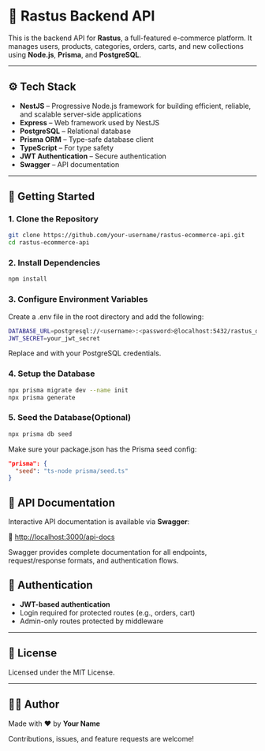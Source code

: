 # 🛒 Rastus Backend API

This is the backend API for **Rastus**, a full-featured e-commerce platform. It manages users, products, categories, orders, carts, and new collections using **Node.js**, **Prisma**, and **PostgreSQL**.

---

## ⚙️ Tech Stack

- **NestJS** – Progressive Node.js framework for building efficient, reliable, and scalable server-side applications
- **Express** – Web framework used by NestJS
- **PostgreSQL** – Relational database
- **Prisma ORM** – Type-safe database client
- **TypeScript** – For type safety
- **JWT Authentication** – Secure authentication
- **Swagger** – API documentation

---

## 🚀 Getting Started

### 1. Clone the Repository

```bash
git clone https://github.com/your-username/rastus-ecommerce-api.git
cd rastus-ecommerce-api
```

### 2. Install Dependencies

```bash
npm install
```

### 3. Configure Environment Variables

Create a .env file in the root directory and add the following:

```bash
DATABASE_URL=postgresql://<username>:<password>@localhost:5432/rastus_db
JWT_SECRET=your_jwt_secret
```

Replace <username> and <password> with your PostgreSQL credentials.

### 4. Setup the Database

```bash
npx prisma migrate dev --name init
npx prisma generate
```

### 5. Seed the Database(Optional)

```bash
npx prisma db seed
```

Make sure your package.json has the Prisma seed config:

```json
"prisma": {
  "seed": "ts-node prisma/seed.ts"
}
```

## 📄 API Documentation

Interactive API documentation is available via **Swagger**:

📍 [http://localhost:3000/api-docs](http://localhost:3000/api-docs)

Swagger provides complete documentation for all endpoints, request/response formats, and authentication flows.

## 🔐 Authentication

- **JWT-based authentication**
- Login required for protected routes (e.g., orders, cart)
- Admin-only routes protected by middleware

---

## 📝 License

Licensed under the MIT License.

---

## 👨‍💻 Author

Made with ❤️ by **Your Name**

Contributions, issues, and feature requests are welcome!
